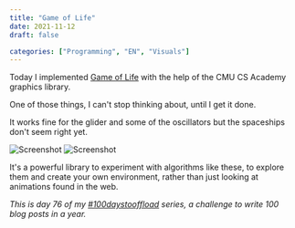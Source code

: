 ```yaml
---
title: "Game of Life"
date: 2021-11-12
draft: false

categories: ["Programming", "EN", "Visuals"]
---
```

Today I implemented [Game of Life](https://en.wikipedia.org/wiki/Conway%27s_Game_of_Life) with the help of the CMU CS Academy graphics library.

One of those things, I can't stop thinking about, until I get it done.

It works fine for the glider and some of the oscillators but the spaceships don't seem right yet.

![Screenshot](/img/cmu.gif)
![Screenshot](/img/cmu2.gif)

It's a powerful library to experiment with algorithms like these, to explore them and create your own environment, rather than just looking at animations found in the web.

_This is day 76 of my [#100daystooffload](https://100daystooffload.com/) series, a challenge to write 100 blog posts in a year._